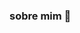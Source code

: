 ### sobre mim 👋

<!--
**jeanjunior tenho ✨_ ✨ 
- 🔭tenho 14 anos
- 🌱 moro em cascavel PR
- 👯 I’m looking to collaborate on ...
- 🤔 I’m looking for help with ...
- 💬 Ask me about ...
- 📫 How to reach me: ...
- 😄 
